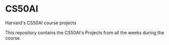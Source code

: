 # CS50AI
Harvard's CS50AI course projects

This repository contains the CS50AI's Projects from all the weeks during the course.
